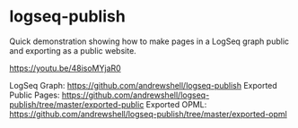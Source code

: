 # logseq-publish

Quick demonstration showing how to make pages in a LogSeq graph public and exporting as a public website.

https://youtu.be/48isoMYjaR0

LogSeq Graph: https://github.com/andrewshell/logseq-publish
Exported Public Pages: https://github.com/andrewshell/logseq-publish/tree/master/exported-public
Exported OPML: https://github.com/andrewshell/logseq-publish/tree/master/exported-opml
